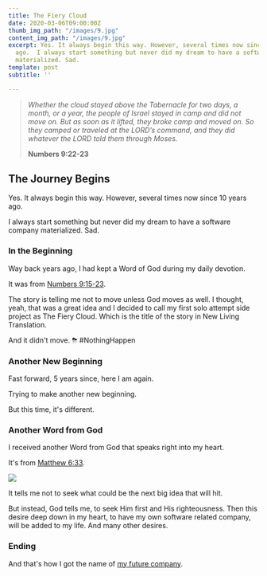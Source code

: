 ```yaml
---
title: The Fiery Cloud
date: 2020-03-06T09:00:00Z
thumb_img_path: "/images/9.jpg"
content_img_path: "/images/9.jpg"
excerpt: Yes. It always begin this way. However, several times now since 10 years
  ago.  I always start something but never did my dream to have a software company
  materialized. Sad.
template: post
subtitle: ''

---
```

> _Whether the cloud stayed above the Tabernacle for two days, a month, or a year, the people of Israel stayed in camp and did not move on. But as soon as it lifted, they broke camp and moved on. So they camped or traveled at the LORD’s command, and they did whatever the LORD told them through Moses._
>
> **Numbers 9:22-23**

## The Journey Begins

Yes. It always begin this way. However, several times now since 10 years ago.

I always start something but never did my dream to have a software company materialized. Sad.

### In the Beginning

Way back years ago, I had kept a Word of God during my daily devotion. 

It was from [Numbers 9:15-23](https://dailydevotion.app/tabs/tab1/ENGESVO2ET/Num/ENGESVO2ET/Num/9).

The story is telling me not to move unless God moves as well. I thought, yeah, that was a great idea and I decided to call my first solo attempt side project as The Fiery Cloud. Which is the title of the story in New Living Translation.

And it didn't move. ⛈ #NothingHappen

### Another New Beginning

Fast forward, 5 years since, here I am again. 

Trying to make another new beginning.

But this time, it's different.

### Another Word from God

I received another Word from God that speaks right into my heart.

It's from [Matthew 6:33](https://dailydevotion.app/tabs/tab1/ENGESVN2ET/Matt/ENGESVN2ET/Matt/6).

![](/images/matt633.png)

It tells me not to seek what could be the next big idea that will hit. 

But instead, God tells me, to seek Him first and His righteousness. Then this desire deep down in my heart, to have my own software related company, will be added to my life. And many other desires.

### Ending

And that's how I got the name of [my future company](https://seekfirst.netlify.com/). 